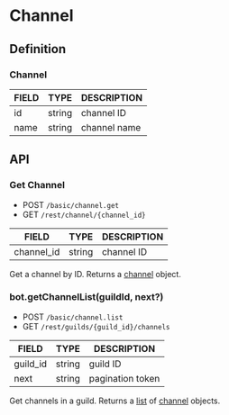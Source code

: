 # Channel

## Definition

### Channel

| FIELD | TYPE | DESCRIPTION |
| ----- | ---- | ----------- |
| id | string | channel ID |
| name | string | channel name |

## API

### Get Channel

- <badge>POST</badge> `/basic/channel.get`
- <badge>GET</badge> `/rest/channel/{channel_id}`

| FIELD | TYPE | DESCRIPTION |
| ----- | ---- | ----------- |
| channel_id | string | channel ID |

Get a channel by ID. Returns a [channel](#channel-1) object.

### bot.getChannelList(guildId, next?)

- <badge>POST</badge> `/basic/channel.list`
- <badge>GET</badge> `/rest/guilds/{guild_id}/channels`

| FIELD | TYPE | DESCRIPTION |
| ----- | ---- | ----------- |
| guild_id | string | guild ID |
| next | string | pagination token |

Get channels in a guild. Returns a [list](../protocol/pagination.md) of [channel](#channel-1) objects.

